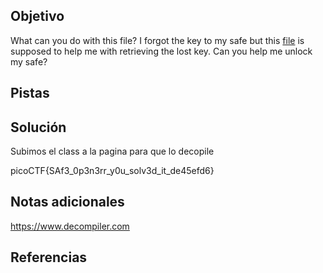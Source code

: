 ## Objetivo

What can you do with this file? I forgot the key to my safe but this [file](https://artifacts.picoctf.net/c/289/SafeOpener.class) is supposed to help me with retrieving the lost key. Can you help me unlock my safe?
## Pistas
## Solución

Subimos el class a la pagina para que lo decopile

picoCTF{SAf3_0p3n3rr_y0u_solv3d_it_de45efd6}
## Notas adicionales

https://www.decompiler.com
## Referencias